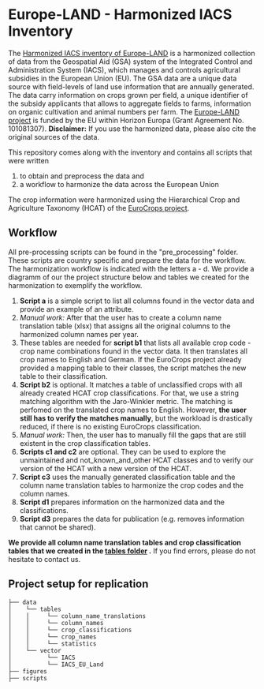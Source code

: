 # Europe-LAND - Harmonized IACS Inventory
The [Harmonized IACS inventory of Europe-LAND](https://doi.org/10.5281/zenodo.14230621) is a harmonized collection of data from the Geospatial Aid (GSA) system of the Integrated Control and Administration System (IACS), which manages and controls agricultural subsidies in the European Union (EU). The GSA data are a unique data source with field-levels of land use information that are annually generated. The data carry information on crops grown per field, a unique identifier of the subsidy applicants that allows to aggregate fields to farms, information on organic cultivation and animal numbers per farm. The [Europe-LAND project](https://europe-land.eu/) is funded by the EU within Horizon Europa (Grant Agreement No. 101081307).  __Disclaimer:__ If you use the harmonized data, please also cite the original sources of the data.

This repository comes along with the inventory and contains all scripts that were written
1) to obtain and preprocess the data and
2) a workflow to harmonize the data across the European Union

The crop information were harmonized using the Hierarchical Crop and Agriculture Taxonomy (HCAT) of the [EuroCrops project](https://github.com/maja601/EuroCrops).

## Workflow
All pre-processing scripts can be found in the "pre_processing" folder. These scripts are country specific and prepare the data for the workflow.
The harmonization workflow is indicated with the letters a - d. We provide a diagramm of our the project structure below and tables we created for the harmonization to exemplify the workflow. 
1) __Script a__ is a simple script to list all columns found in the vector data and provide an example of an attribute.
2) *Manual work:* After that the user has to create a column name translation table (xlsx) that assigns all the original columns to the harmonized column names per year.
3) These tables are needed for __script b1__ that lists all available crop code - crop name combinations found in the vector data. It then translates all crop names to English and German. If the EuroCrops project already provided a mapping table to their classes, the script matches the new table to their classification.
4) __Script b2__ is optional. It matches a table of unclassified crops with all already created HCAT crop classifications. For that, we use a string matching algorithm with the Jaro-Winkler metric. The matching is perfomed on the translated crop names to English. However, __the user still has to verify the matches manually__, but the workload is drastically reduced, if there is no existing EuroCrops classification.
5) *Manual work:* Then, the user has to manually fill the gaps that are still existent in the crop classification tables.
6) __Scripts c1 and c2__ are optional. They can be used to explore the unmaintained and not_known_and_other HCAT classes and to verify our version of the HCAT with a new version of the HCAT.
7) __Script c3__ uses the manually generated classification table and the column name translation tables to harmonize the crop codes and the column names.
8) __Script d1__ prepares information on the harmonized data and the classifications.
9) __Script d3__ prepares the data for publication (e.g. removes information that cannot be shared).

__We provide all column name translation tables and crop classification tables that we created in the [tables folder](tables) .__ If you find errors, please do not hesitate to contact us.

## Project setup for replication
```
├── data 
│    └── tables
│    │     └── column_name_translations
│    │     └── column_names
│    │     └── crop_classifications
│    │     └── crop_names
│    │     └── statistics
│    └── vector
│          └── IACS
│          └── IACS_EU_Land
├── figures
├── scripts
```
